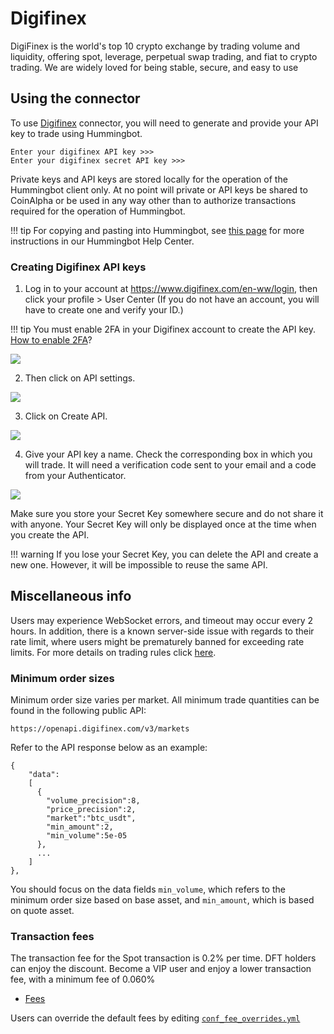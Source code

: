 # Digifinex

DigiFinex is the world's top 10 crypto exchange by trading volume and liquidity, offering spot, leverage, perpetual swap trading, and fiat to crypto trading. We are widely loved for being stable, secure, and easy to use

## Using the connector

To use [Digifinex](https://www.digifinex.com/en-ww/login) connector, you will need to generate and provide your API key to trade using Hummingbot.

```
Enter your digifinex API key >>>
Enter your digifinex secret API key >>>
```

Private keys and API keys are stored locally for the operation of the Hummingbot client only. At no point will private or API keys be shared to CoinAlpha or be used in any way other than to authorize transactions required for the operation of Hummingbot.

!!! tip
    For copying and pasting into Hummingbot, see [this page](https://hummingbot.zendesk.com/hc/en-us/articles/900004871203-Copy-and-paste-your-API-keys) for more instructions in our Hummingbot Help Center.

### Creating Digifinex API keys

1. Log in to your account at https://www.digifinex.com/en-ww/login, then click your profile > User Center (If you do not have an account, you will have to create one and verify your ID.)

!!! tip
    You must enable 2FA in your Digifinex account to create the API key. [How to enable 2FA](https://digifinex.zendesk.com/hc/en-us/signin?return_to=https%3A%2F%2Fdigifinex.zendesk.com%2Fhc%2Fen-us%2Farticles%2F360007869553--2FA-How-to-set-up-2FA)?

![](/assets/img/digifinex-account.png)

2. Then click on API settings.

![](/assets/img/digifinex-api-settings.png)

3. Click on Create API.

![](/assets/img/digifinex-create-api.png)

4. Give your API key a name. Check the corresponding box in which you will trade. It will need a verification code sent to your email and a code from your Authenticator.

![](/assets/img/digifinex-api.png)

Make sure you store your Secret Key somewhere secure and do not share it with anyone. Your Secret Key will only be displayed once at the time when you create the API.

!!! warning
    If you lose your Secret Key, you can delete the API and create a new one. However, it will be impossible to reuse the same API.

## Miscellaneous info

Users may experience WebSocket errors, and timeout may occur every 2 hours. In addition, there is a known server-side issue with regards to their rate limit, where users might be prematurely banned for exceeding rate limits. For more details on trading rules click [here](https://docs.digifinex.com/en-ww/v3/#digifinex-api-trading-rules).

### Minimum order sizes

Minimum order size varies per market. All minimum trade quantities can be found in the following public API:

```
https://openapi.digifinex.com/v3/markets
```

Refer to the API response below as an example:

```
{
    "data":
    [
      {
        "volume_precision":8,
        "price_precision":2,
        "market":"btc_usdt",
        "min_amount":2,
        "min_volume":5e-05
      },
      ...
    ]
},
```

You should focus on the data fields `min_volume`, which refers to the minimum order size based on base asset, and `min_amount`, which is based on quote asset.

### Transaction fees

The transaction fee for the Spot transaction is 0.2% per time. DFT holders can enjoy the discount. Become a VIP user and enjoy a lower transaction fee, with a minimum fee of 0.060%

- [Fees](https://digifinex.zendesk.com/hc/en-us/articles/360000328422--Contract-List-Fees)

Users can override the default fees by editing [`conf_fee_overrides.yml`](/operation/override-fees/)
